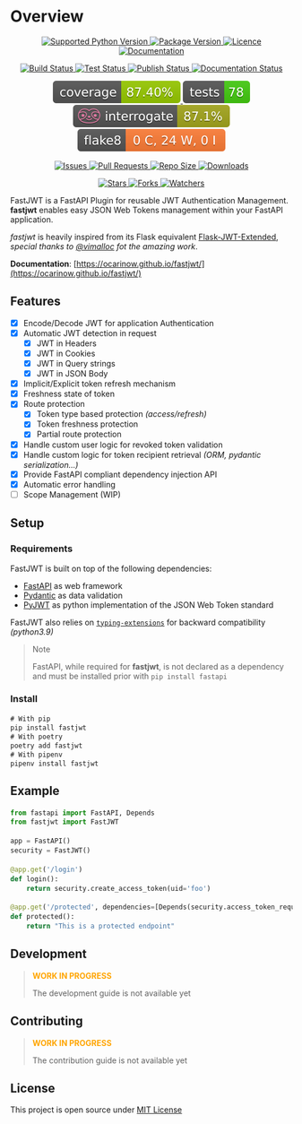 # Overview
<!-- Base badges -->
<p style="text-align:center;">
    <a href="https://github.com/ocarinow/fastjwt">
        <img src="https://img.shields.io/pypi/pyversions/fastjwt" alt="Supported Python Version" />
    </a>
    <a href="https://pypi.org/project/fastjwt">
        <img src="https://img.shields.io/pypi/v/fastjwt" alt="Package Version" />
    </a>
    <a href="https://github.com/ocarinow/fastjwt/blob/main/LICENSE">
        <img src="https://img.shields.io/github/license/ocarinow/fastjwt" alt="Licence" />
    </a>
    <a href="https://ocarinow.github.io/fastjwt/">
        <img src="https://img.shields.io/badge/docs-available-brightgreen" alt="Documentation"></img>
    </a>
</p>
<!-- GitHub Action badges -->
<p style="text-align:center;">
    <a href="https://github.com/ocarinow/fastjwt/actions" alt="Build Status">
        <img src="https://github.com/ocarinow/fastjwt/actions/workflows/cicd-release.yaml/badge.svg" alt="Build Status" />
    </a>
    <a href="https://github.com/ocarinow/fastjwt/actions" alt="Test Status">
        <img src="https://github.com/ocarinow/fastjwt/actions/workflows/cicd-test.yaml/badge.svg" alt="Test Status" />
    </a>
    <a href="https://github.com/ocarinow/fastjwt/actions" alt="Publish Status">
        <img src="https://github.com/ocarinow/fastjwt/actions/workflows/cicd-publish.yaml/badge.svg" alt="Publish Status" />
    </a>
    <a href="https://github.com/ocarinow/fastjwt/actions" alt="Publish Status">
        <img src="https://github.com/ocarinow/fastjwt/actions/workflows/cicd-documentation.yaml/badge.svg" alt="Documentation Status" />
    </a>
</p>
<!-- Code quality badges -->
<p style="text-align:center;">
    <a href="https://github.com/ocarinow/fastjwt/actions">
        <img src="https://raw.githubusercontent.com/ocarinow/fastjwt/main/docs/badges/coverage.svg" alt="Coverage" />
    </a>
    <a href="https://github.com/ocarinow/fastjwt/actions">
        <img src="https://raw.githubusercontent.com/ocarinow/fastjwt/main/docs/badges/pytest.svg" alt="Tests" />
    </a>
    <a href="https://github.com/ocarinow/fastjwt/actions">
        <img src="https://raw.githubusercontent.com/ocarinow/fastjwt/main/docs/badges/interrogate.svg" alt="Docstring" />
    </a>
    <a href="https://github.com/ocarinow/fastjwt/actions">
        <img src="https://raw.githubusercontent.com/ocarinow/fastjwt/main/docs/badges/flake8.svg" alt="Flake8" />
    </a>
</p>
<!-- Activity badges -->
<p style="text-align:center;">
    <a href="https://github.com/ocarinow/fastjwt">
        <img src="https://img.shields.io/github/issues/ocarinow/fastjwt" alt="Issues" />
    </a>
    <a href="https://github.com/ocarinow/fastjwt">
        <img src="https://img.shields.io/github/issues-pr/ocarinow/fastjwt" alt="Pull Requests" />
    </a>
    <a href="https://github.com/ocarinow/fastjwt">
        <img src="https://img.shields.io/github/repo-size/ocarinow/fastjwt" alt="Repo Size" />
    </a>
    <a href="https://github.com/ocarinow/fastjwt">
        <img src="https://img.shields.io/pypi/dm/fastjwt" alt="Downloads" />
    </a>
</p>
<!-- Community badges -->
<p style="text-align:center;">
    <a href="https://github.com/ocarinow/fastjwt/stargazers" alt="Stars">
        <img src="https://img.shields.io/github/stars/ocarinow/fastjwt?style=social" alt="Stars" />
    </a>
    <a href="https://github.com/ocarinow/fastjwt" alt="Forks">
        <img src="https://img.shields.io/github/forks/ocarinow/fastjwt?style=social" alt="Forks" />
    </a>
    <a href="https://github.com/ocarinow/fastjwt/watchers" alt="Watchers">
        <img src="https://img.shields.io/github/watchers/ocarinow/fastjwt?style=social" alt="Watchers" />
    </a>
</p>

FastJWT is a FastAPI Plugin for reusable JWT Authentication Management. **fastjwt** enables easy JSON Web Tokens management within your FastAPI application.

_fastjwt_ is heavily inspired from its Flask equivalent [Flask-JWT-Extended](https://flask-jwt-extended.readthedocs.io/en/stable/), _special thanks to [@vimalloc](https://github.com/vimalloc) fot the amazing work_.

**Documentation**: [https://ocarinow.github.io/fastjwt/](https://ocarinow.github.io/fastjwt/)

## Features

- [X] Encode/Decode JWT for application Authentication
- [X] Automatic JWT detection in request
  - [X] JWT in Headers
  - [X] JWT in Cookies
  - [X] JWT in Query strings
  - [X] JWT in JSON Body
- [X] Implicit/Explicit token refresh mechanism
- [X] Freshness state of token
- [X] Route protection
  - [X] Token type based protection _(access/refresh)_
  - [X] Token freshness protection
  - [X] Partial route protection
- [X] Handle custom user logic for revoked token validation
- [X] Handle custom logic for token recipient retrieval _(ORM, pydantic serialization...)_
- [X] Provide FastAPI compliant dependency injection API
- [X] Automatic error handling
- [ ] Scope Management (WIP)

## Setup

### Requirements

FastJWT is built on top of the following dependencies:

- [FastAPI](https://github.com/tiangolo/fastapi) as web framework
- [Pydantic](https://github.com/pydantic/pydantic) as data validation
- [PyJWT](https://github.com/jpadilla/pyjwt) as python implementation of the JSON Web Token standard

FastJWT also relies on [`typing-extensions`](https://pypi.org/project/typing-extensions/) for backward compatibility _(python3.9)_

> Note
>
> FastAPI, while required for **fastjwt**, is not declared as a dependency and must be installed prior with `pip install fastapi`

### Install

```shell
# With pip
pip install fastjwt
# With poetry
poetry add fastjwt
# With pipenv
pipenv install fastjwt
```

## Example

```py
from fastapi import FastAPI, Depends
from fastjwt import FastJWT

app = FastAPI()
security = FastJWT()

@app.get('/login')
def login():
    return security.create_access_token(uid='foo')

@app.get('/protected', dependencies=[Depends(security.access_token_required())])
def protected():
    return "This is a protected endpoint"
```

## Development

> <span style="color:orange;">**WORK IN PROGRESS**</span>
>
> The development guide is not available yet

## Contributing

> <span style="color:orange;">**WORK IN PROGRESS**</span>
>
> The contribution guide is not available yet

## License

This project is open source under [MIT License](https://github.com/ocarinow/fastjwt/blob/main/LICENSE)
